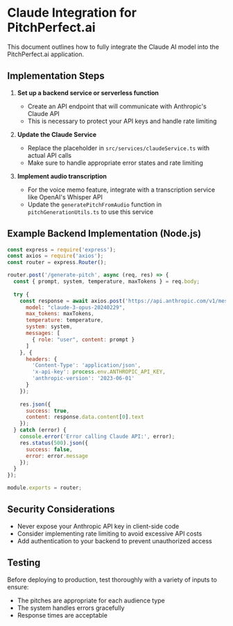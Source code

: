 
# Claude Integration for PitchPerfect.ai

This document outlines how to fully integrate the Claude AI model into the PitchPerfect.ai application.

## Implementation Steps

1. **Set up a backend service or serverless function**
   - Create an API endpoint that will communicate with Anthropic's Claude API
   - This is necessary to protect your API keys and handle rate limiting

2. **Update the Claude Service**
   - Replace the placeholder in `src/services/claudeService.ts` with actual API calls
   - Make sure to handle appropriate error states and rate limiting

3. **Implement audio transcription**
   - For the voice memo feature, integrate with a transcription service like OpenAI's Whisper API
   - Update the `generatePitchFromAudio` function in `pitchGenerationUtils.ts` to use this service

## Example Backend Implementation (Node.js)

```javascript
const express = require('express');
const axios = require('axios');
const router = express.Router();

router.post('/generate-pitch', async (req, res) => {
  const { prompt, system, temperature, maxTokens } = req.body;
  
  try {
    const response = await axios.post('https://api.anthropic.com/v1/messages', {
      model: "claude-3-opus-20240229",
      max_tokens: maxTokens,
      temperature: temperature,
      system: system,
      messages: [
        { role: "user", content: prompt }
      ]
    }, {
      headers: {
        'Content-Type': 'application/json',
        'x-api-key': process.env.ANTHROPIC_API_KEY,
        'anthropic-version': '2023-06-01'
      }
    });
    
    res.json({ 
      success: true, 
      content: response.data.content[0].text 
    });
  } catch (error) {
    console.error('Error calling Claude API:', error);
    res.status(500).json({ 
      success: false, 
      error: error.message 
    });
  }
});

module.exports = router;
```

## Security Considerations

- Never expose your Anthropic API key in client-side code
- Consider implementing rate limiting to avoid excessive API costs
- Add authentication to your backend to prevent unauthorized access

## Testing

Before deploying to production, test thoroughly with a variety of inputs to ensure:
- The pitches are appropriate for each audience type
- The system handles errors gracefully
- Response times are acceptable
